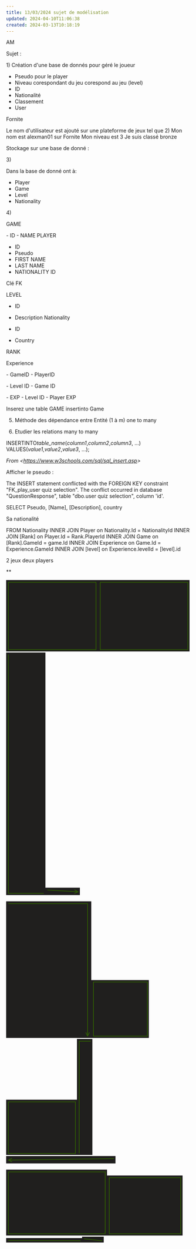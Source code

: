 ```yaml
---
title: 13/03/2024 sujet de modélisation
updated: 2024-04-10T11:06:38
created: 2024-03-13T10:18:19
---
```


AM

Sujet :

1\)
Création d'une base de donnés pour géré le joueur

- Pseudo pour le player
- Niveau corespondant du jeu corespond au jeu (level)
- ID
- Nationalité
- Classement
- User

Fornite

Le nom d'utilisateur est ajouté sur une plateforme de jeux tel que
2\)
Mon nom est alexman01 sur Fornite
Mon niveau est 3
Je suis classé bronze

Stockage sur une base de donné :

3\)

Dans la base de donné ont à:

- Player
- Game
- Level
- Nationality

4\)

GAME

\- ID
\- NAME
PLAYER

- ID
- Pseudo
- FIRST NAME
- LAST NAME
- NATIONALITY ID

Clé FK

LEVEL

- ID
- Description
Nationality

- ID
- Country

RANK

Experience

\- GameID - PlayerID

\- Level ID - Game ID

\- EXP - Level ID
\- Player EXP

Inserez une table GAME insertinto Game

5.  Méthode des dépendance entre Entité
(1 à m) one to many

6.  Etudier les relations many to many

INSERTINTO*table_name*(*column1*,*column2*,*column3*, ...)
VALUES(*value1*,*value2*,*value3*, ...);

*From \<<https://www.w3schools.com/sql/sql_insert.asp>\>*

Afficher le pseudo :

The INSERT statement conflicted with the FOREIGN KEY constraint "FK_play_user quiz selection". The conflict occurred in database "QuestionResponse", table "dbo.user quiz selection", column 'id'.

SELECT Pseudo, \[Name\], \[Description\], country

Sa nationalité

FROM Nationality
INNER JOIN Player on Nationality.Id = NationalityId
INNER JOIN \[Rank\] on Player.Id = Rank.PlayerId
INNER JOIN Game on \[Rank\].GameId = game.Id
INNER JOIN Experience on Game.Id = Experience.GameId
INNER JOIN \[level\] on Experience.levelId = \[level\].id

2 jeux deux players

**

![image1](resources/7916d32e7ef1408980501317a93131fd.png)![image2](resources/0f3896aa996144c4a55e481341319f03.png)![image3](resources/e26be8d54e404f348266323d9b4a1e86.png)![image4](resources/5cd4008b868b4b0586298153f3fab1c1.png)

![image5](resources/05b3927fe6f04dc4ab82eeecb972568d.png)![image6](resources/caf5cc5c42b346acb039c5741e1e297e.png)![image7](resources/bbf726e41e9c4411bdc125c3d3d0bd47.png)![image8](resources/ddd8000bc0d14cfda6f7dfd9e7ffc19a.png)![image9](resources/77ba779a26ee4e08bb9a9cfd33d8e1d3.png)

![image10](resources/35f397155e094b1c9dd6a2f8ba8209e0.png)![image11](resources/7007ababc9c94c2586d68d4eed4feb1b.png)![image12](resources/22ea4f87f9e14a1bb89dcb6bd98d0337.png)![image13](resources/c23b4bff5cce4676a8cee4d3e56f68d2.png)
